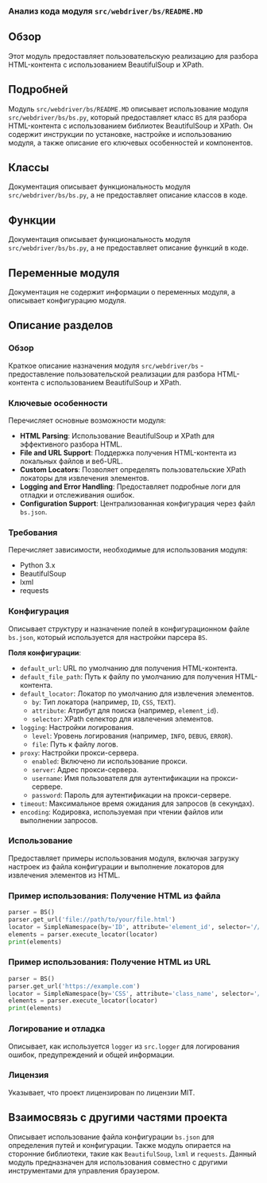 ### Анализ кода модуля `src/webdriver/bs/README.MD`

## Обзор

Этот модуль предоставляет пользовательскую реализацию для разбора HTML-контента с использованием BeautifulSoup и XPath.

## Подробней

Модуль `src/webdriver/bs/README.MD` описывает использование модуля `src/webdriver/bs/bs.py`, который предоставляет класс `BS` для разбора HTML-контента с использованием библиотек BeautifulSoup и XPath. Он содержит инструкции по установке, настройке и использованию модуля, а также описание его ключевых особенностей и компонентов.

## Классы

Документация описывает функциональность модуля `src/webdriver/bs/bs.py`, а не предоставляет описание классов в коде.

## Функции

Документация описывает функциональность модуля `src/webdriver/bs/bs.py`, а не предоставляет описание функций в коде.

## Переменные модуля

Документация не содержит информации о переменных модуля, а описывает конфигурацию модуля.

## Описание разделов

### Обзор

Краткое описание назначения модуля `src/webdriver/bs` - предоставление пользовательской реализации для разбора HTML-контента с использованием BeautifulSoup и XPath.

### Ключевые особенности

Перечисляет основные возможности модуля:

-   **HTML Parsing**: Использование BeautifulSoup и XPath для эффективного разбора HTML.
-   **File and URL Support**: Поддержка получения HTML-контента из локальных файлов и веб-URL.
-   **Custom Locators**: Позволяет определять пользовательские XPath локаторы для извлечения элементов.
-   **Logging and Error Handling**: Предоставляет подробные логи для отладки и отслеживания ошибок.
-   **Configuration Support**: Централизованная конфигурация через файл `bs.json`.

### Требования

Перечисляет зависимости, необходимые для использования модуля:

-   Python 3.x
-   BeautifulSoup
-   lxml
-   requests

### Конфигурация

Описывает структуру и назначение полей в конфигурационном файле `bs.json`, который используется для настройки парсера `BS`.

**Поля конфигурации**:

-   `default_url`: URL по умолчанию для получения HTML-контента.
-   `default_file_path`: Путь к файлу по умолчанию для получения HTML-контента.
-   `default_locator`: Локатор по умолчанию для извлечения элементов.
    -   `by`: Тип локатора (например, `ID`, `CSS`, `TEXT`).
    -   `attribute`: Атрибут для поиска (например, `element_id`).
    -   `selector`: XPath селектор для извлечения элементов.
-   `logging`: Настройки логирования.
    -   `level`: Уровень логирования (например, `INFO`, `DEBUG`, `ERROR`).
    -   `file`: Путь к файлу логов.
-   `proxy`: Настройки прокси-сервера.
    -   `enabled`: Включено ли использование прокси.
    -   `server`: Адрес прокси-сервера.
    -   `username`: Имя пользователя для аутентификации на прокси-сервере.
    -   `password`: Пароль для аутентификации на прокси-сервере.
-   `timeout`: Максимальное время ожидания для запросов (в секундах).
-   `encoding`: Кодировка, используемая при чтении файлов или выполнении запросов.

### Использование

Предоставляет примеры использования модуля, включая загрузку настроек из файла конфигурации и выполнение локаторов для извлечения элементов из HTML.

### Пример использования: Получение HTML из файла

```python
parser = BS()
parser.get_url('file://path/to/your/file.html')
locator = SimpleNamespace(by='ID', attribute='element_id', selector='//*[@id="element_id"]')
elements = parser.execute_locator(locator)
print(elements)
```

### Пример использования: Получение HTML из URL

```python
parser = BS()
parser.get_url('https://example.com')
locator = SimpleNamespace(by='CSS', attribute='class_name', selector='//*[contains(@class, "class_name")]')
elements = parser.execute_locator(locator)
print(elements)
```

### Логирование и отладка

Описывает, как используется `logger` из `src.logger` для логирования ошибок, предупреждений и общей информации.

### Лицензия

Указывает, что проект лицензирован по лицензии MIT.

## Взаимосвязь с другими частями проекта

Описывает использование файла конфигурации `bs.json` для определения путей и конфигурации. Также модуль опирается на сторонние библиотеки, такие как `BeautifulSoup`, `lxml` и `requests`. Данный модуль предназначен для использования совместно с другими инструментами для управления браузером.